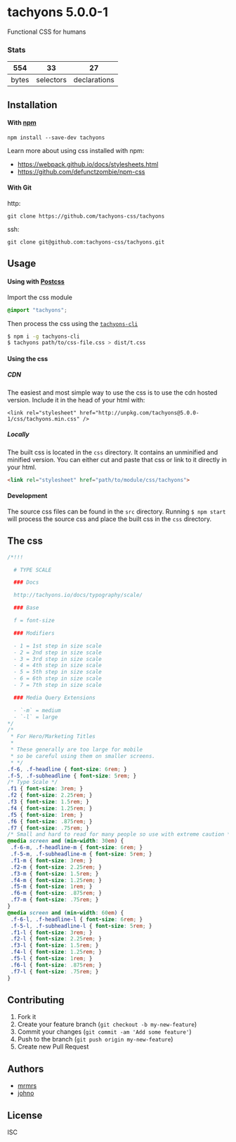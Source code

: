 # tachyons 5.0.0-1

Functional CSS for humans

### Stats

554 | 33 | 27
---|---|---
bytes | selectors | declarations

## Installation

#### With [npm](https://npmjs.com)

```
npm install --save-dev tachyons
```

Learn more about using css installed with npm:
* https://webpack.github.io/docs/stylesheets.html
* https://github.com/defunctzombie/npm-css

#### With Git

http:
```
git clone https://github.com/tachyons-css/tachyons
```

ssh:
```
git clone git@github.com:tachyons-css/tachyons.git
```

## Usage

#### Using with [Postcss](https://github.com/postcss/postcss)

Import the css module

```css
@import "tachyons";
```

Then process the css using the [`tachyons-cli`](https://github.com/tachyons-css/tachyons-cli)

```sh
$ npm i -g tachyons-cli
$ tachyons path/to/css-file.css > dist/t.css
```

#### Using the css

##### CDN
The easiest and most simple way to use the css is to use the cdn hosted version. Include it in the head of your html with:

```
<link rel="stylesheet" href="http://unpkg.com/tachyons@5.0.0-1/css/tachyons.min.css" />
```

##### Locally
The built css is located in the `css` directory. It contains an unminified and minified version.
You can either cut and paste that css or link to it directly in your html.

```html
<link rel="stylesheet" href="path/to/module/css/tachyons">
```

#### Development

The source css files can be found in the `src` directory.
Running `$ npm start` will process the source css and place the built css in the `css` directory.

## The css

```css
/*!!!

  # TYPE SCALE

  ### Docs

  http://tachyons.io/docs/typography/scale/

  ### Base

  f = font-size

  ### Modifiers

  - 1 = 1st step in size scale
  - 2 = 2nd step in size scale
  - 3 = 3rd step in size scale
  - 4 = 4th step in size scale
  - 5 = 5th step in size scale
  - 6 = 6th step in size scale
  - 7 = 7th step in size scale

  ### Media Query Extensions

  - `-m` = medium
  - `-l` = large
*/
/*
 * For Hero/Marketing Titles
 *
 * These generally are too large for mobile
 * so be careful using them on smaller screens.
 * */
.f-6, .f-headline { font-size: 6rem; }
.f-5, .f-subheadline { font-size: 5rem; }
/* Type Scale */
.f1 { font-size: 3rem; }
.f2 { font-size: 2.25rem; }
.f3 { font-size: 1.5rem; }
.f4 { font-size: 1.25rem; }
.f5 { font-size: 1rem; }
.f6 { font-size: .875rem; }
.f7 { font-size: .75rem; }
/* Small and hard to read for many people so use with extreme caution */
@media screen and (min-width: 30em) {
 .f-6-m, .f-headline-m { font-size: 6rem; }
 .f-5-m, .f-subheadline-m { font-size: 5rem; }
 .f1-m { font-size: 3rem; }
 .f2-m { font-size: 2.25rem; }
 .f3-m { font-size: 1.5rem; }
 .f4-m { font-size: 1.25rem; }
 .f5-m { font-size: 1rem; }
 .f6-m { font-size: .875rem; }
 .f7-m { font-size: .75rem; }
}
@media screen and (min-width: 60em) {
 .f-6-l, .f-headline-l { font-size: 6rem; }
 .f-5-l, .f-subheadline-l { font-size: 5rem; }
 .f1-l { font-size: 3rem; }
 .f2-l { font-size: 2.25rem; }
 .f3-l { font-size: 1.5rem; }
 .f4-l { font-size: 1.25rem; }
 .f5-l { font-size: 1rem; }
 .f6-l { font-size: .875rem; }
 .f7-l { font-size: .75rem; }
}
```

## Contributing

1. Fork it
2. Create your feature branch (`git checkout -b my-new-feature`)
3. Commit your changes (`git commit -am 'Add some feature'`)
4. Push to the branch (`git push origin my-new-feature`)
5. Create new Pull Request

## Authors

* [mrmrs](http://mrmrs.io)
* [johno](http://johnotander.com)

## License

ISC

